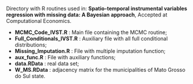 Directory with R routines used in:
**Spatio-temporal instrumental variables regression with missing data: A Bayesian approach**, Accepted at Computational Economics.  

- **MCMC_Code_IVST.R** : Main file containing the MCMC routine; 
- **Full_Conditionals_IVST.R** : Auxiliary file with all full conditional distributions;
- **Missing_Imputation.R** : File with multiple imputation function;
- **aux_func.R** : File with auxiliary functions;
- **data.RData** : real data set;
- **W_MS.RData** : adjacency matrix for the municipalities of Mato Grosso do Sul state.
